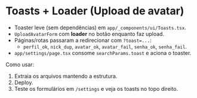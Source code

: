 # Toasts + Loader (Upload de avatar)

- Toaster leve (sem dependências) em `app/_components/ui/Toasts.tsx`.
- `UploadAvatarForm` com **loader** no botão enquanto faz upload.
- Páginas/rotas passaram a redirecionar com `?toast=...`:
  - `perfil_ok`, `nick_dup`, `avatar_ok`, `avatar_fail`, `senha_ok`, `senha_fail`.
- `app/settings/page.tsx` consome `searchParams.toast` e aciona o toaster.

Como usar:
1) Extraia os arquivos mantendo a estrutura.
2) Deploy.
3) Teste os formulários em `/settings` e veja os toasts no topo direito.
